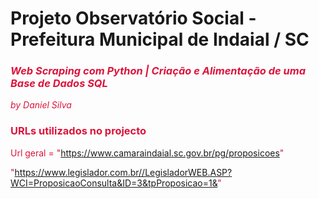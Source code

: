 
# **Projeto Observatório Social - Prefeitura Municipal de Indaial / SC**
### <font color='#DC143C'> *Web Scraping com Python | Criação e Alimentação de uma Base de Dados SQL*
*by Daniel Silva*

 
 ### URLs utilizados no projecto
 Url geral = "https://www.camaraindaial.sc.gov.br/pg/proposicoes"
 
 "https://www.legislador.com.br//LegisladorWEB.ASP?WCI=ProposicaoConsulta&ID=3&tpProposicao=1&"
 

